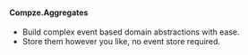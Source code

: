﻿#### Compze.Aggregates
* Build complex event based domain abstractions with ease.
* Store them however you like, no event store required.